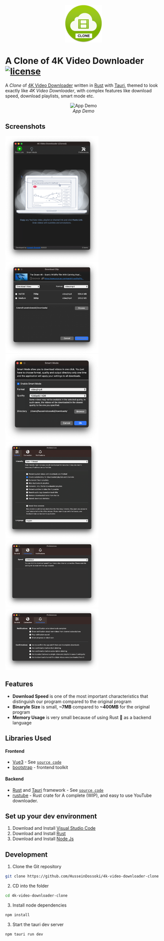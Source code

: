 <p align="center">
  <img src="./docs/logo.png" height="120" />
</p>

# A Clone of 4K Video Downloader [![license](https://img.shields.io/github/license/DAVFoundation/captain-n3m0.svg?style=flat)](https://github.com/HusseinDossoki/4k-video-downloader-clone/blob/dev/LICENSE)

A *Clone* of [4K Video Downloader](https://www.4kdownload.com/-arokg/video-downloader) written in [Rust](https://www.rust-lang.org/) with [Tauri](https://tauri.app/), themed to look exactly like *4K Video Downloader*, with complex features like download speed, download playlists, smart mode etc.

<div align="center">

![App Demo](./docs/demo.gif)
<br/>*App Demo*

</div>

## Screenshots
<img src="./docs/main_page.png" width="300"><img src="./docs/download_clip.png" width="300"><img src="./docs/smart_mode.png" width="300"><img src="./docs/general_preference.png" width="300"><img src="./docs/connection_preference.png" width="300"><img src="./docs/notifications_preference.png" width="300">


## Features
* **Download Speed** is one of the most important characteristics that distinguish our program compared to the original program
* **Binaryle Size** is small, **~7MB** compared to **~400MB** for the original program
* **Memory Usage** is very small because of using Rust 💙 as a backend language

## Libraries Used

#### Frontend

* [Vue3](https://vuejs.org/) - See [`source code`](./src)
* [bootstrap](https://getbootstrap.com/) - frontend toolkit

#### Backend

* [Rust](https://www.rust-lang.org/) and [Tauri](https://tauri.app/) framework - See [`source code`](./src-tauri)
* [rustube](https://docs.rs/rustube/latest/rustube/) - Rust crate for A complete (WIP), and easy to use YouTube downloader.


## Set up your dev environment
1) Download and Install [Visual Studio Code](https://code.visualstudio.com/)
1) Download and Install [Rust](https://www.rust-lang.org/tools/install)
1) Download and Install [Node Js](https://nodejs.org/en/download/)

## Development

1) Clone the Git repository

```sh
git clone https://github.com/HusseinDossoki/4k-video-downloader-clone
```

2) CD into the folder

```sh
cd 4k-video-downloader-clone
```

3) Install node dependencies 

```sh
npm install
```

3) Start the tauri dev server

```sh
npm tauri run dev
```